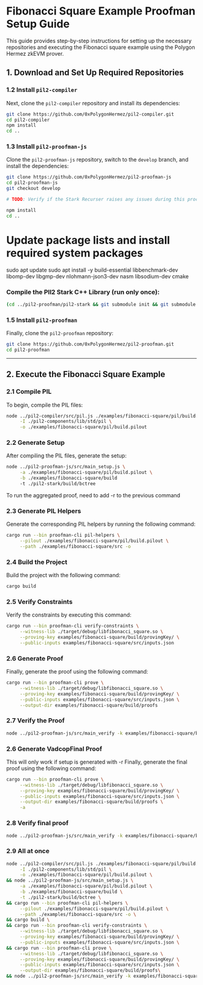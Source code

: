 # Fibonacci Square Example Proofman Setup Guide

This guide provides step-by-step instructions for setting up the necessary repositories and executing the Fibonacci square example using the Polygon Hermez zkEVM prover.

## 1. Download and Set Up Required Repositories

### 1.2 Install `pil2-compiler`

Next, clone the `pil2-compiler` repository and install its dependencies:

```bash
git clone https://github.com/0xPolygonHermez/pil2-compiler.git
cd pil2-compiler
npm install
cd ..
```

### 1.3 Install `pil2-proofman-js`

Clone the `pil2-proofman-js` repository, switch to the `develop` branch, and install the dependencies:

```bash
git clone https://github.com/0xPolygonHermez/pil2-proofman-js
cd pil2-proofman-js
git checkout develop

# TODO: Verify if the Stark Recurser raises any issues during this process

npm install
cd ..
```
# Update package lists and install required system packages
sudo apt update
sudo apt install -y build-essential libbenchmark-dev libomp-dev libgmp-dev nlohmann-json3-dev nasm libsodium-dev cmake

### Compile the PIl2 Stark C++ Library (run only once):
```bash
(cd ../pil2-proofman/pil2-stark && git submodule init && git submodule update && make clean && make -j starks_lib && make -j bctree)
```

### 1.5 Install `pil2-proofman`

Finally, clone the `pil2-proofman` repository:

```bash
git clone https://github.com/0xPolygonHermez/pil2-proofman.git
cd pil2-proofman
```

---


## 2. Execute the Fibonacci Square Example

### 2.1 Compile PIL

To begin, compile the PIL files:

```bash
node ../pil2-compiler/src/pil.js ./examples/fibonacci-square/pil/build.pil \
     -I ./pil2-components/lib/std/pil \
     -o ./examples/fibonacci-square/pil/build.pilout
```

### 2.2 Generate Setup

After compiling the PIL files, generate the setup:

```bash
node ../pil2-proofman-js/src/main_setup.js \
     -a ./examples/fibonacci-square/pil/build.pilout \
     -b ./examples/fibonacci-square/build
     -t ./pil2-stark/build/bctree
```

To run the aggregated proof, need to add -r to the previous command

### 2.3 Generate PIL Helpers

Generate the corresponding PIL helpers by running the following command:

```bash
cargo run --bin proofman-cli pil-helpers \
     --pilout ./examples/fibonacci-square/pil/build.pilout \
     --path ./examples/fibonacci-square/src -o
```


### 2.4 Build the Project

Build the project with the following command:

```bash
cargo build
```

### 2.5 Verify Constraints

Verify the constraints by executing this command:

```bash
cargo run --bin proofman-cli verify-constraints \
     --witness-lib ./target/debug/libfibonacci_square.so \
     --proving-key examples/fibonacci-square/build/provingKey/ \
     --public-inputs examples/fibonacci-square/src/inputs.json
```

### 2.6 Generate Proof

Finally, generate the proof using the following command:

```bash
cargo run --bin proofman-cli prove \
     --witness-lib ./target/debug/libfibonacci_square.so \
     --proving-key examples/fibonacci-square/build/provingKey/ \
     --public-inputs examples/fibonacci-square/src/inputs.json \
     --output-dir examples/fibonacci-square/build/proofs
```

### 2.7 Verify the Proof

```bash
node ../pil2-proofman-js/src/main_verify -k examples/fibonacci-square/build/provingKey/ -p examples/fibonacci-square/build/proofs
```

### 2.6 Generate VadcopFinal Proof

This will only work if setup is generated with -r
Finally, generate the final proof using the following command:

```bash
cargo run --bin proofman-cli prove \
     --witness-lib ./target/debug/libfibonacci_square.so \
     --proving-key examples/fibonacci-square/build/provingKey/ \
     --public-inputs examples/fibonacci-square/src/inputs.json \
     --output-dir examples/fibonacci-square/build/proofs \
     -a
```

### 2.8 Verify final proof

```bash
node ../pil2-proofman-js/src/main_verify -k examples/fibonacci-square/build/provingKey/ -p examples/fibonacci-square/build/proofs -t vadcop_final
```

### 2.9 All at once

```bash
node ../pil2-compiler/src/pil.js ./examples/fibonacci-square/pil/build.pil \
     -I ./pil2-components/lib/std/pil \
     -o ./examples/fibonacci-square/pil/build.pilout \
&& node ../pil2-proofman-js/src/main_setup.js \
     -a ./examples/fibonacci-square/pil/build.pilout \
     -b ./examples/fibonacci-square/build \
     -t ./pil2-stark/build/bctree \
&& cargo run --bin proofman-cli pil-helpers \
     --pilout ./examples/fibonacci-square/pil/build.pilout \
     --path ./examples/fibonacci-square/src -o \
&& cargo build \
&& cargo run --bin proofman-cli verify-constraints \
     --witness-lib ./target/debug/libfibonacci_square.so \
     --proving-key examples/fibonacci-square/build/provingKey/ \
     --public-inputs examples/fibonacci-square/src/inputs.json \
&& cargo run --bin proofman-cli prove \
     --witness-lib ./target/debug/libfibonacci_square.so \
     --proving-key examples/fibonacci-square/build/provingKey/ \
     --public-inputs examples/fibonacci-square/src/inputs.json \
     --output-dir examples/fibonacci-square/build/proofs\
&& node ../pil2-proofman-js/src/main_verify -k examples/fibonacci-square/build/provingKey/ -p examples/fibonacci-square/build/proofs
```
